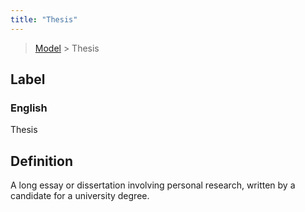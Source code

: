 ```yaml
---
title: "Thesis"
---
```


> [Model](../../) > Thesis

## Label

### English
Thesis


## Definition
A long essay or dissertation involving personal research, written by a candidate for a university degree. 


    
